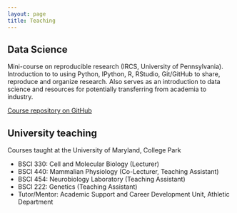```yaml
---
layout: page
title: Teaching
---
```


## Data Science
Mini-course on reproducible research (IRCS, University of Pennsylvania).  Introduction to to using Python, IPython, R, RStudio, Git/GitHub to share, reproduce and organize research. Also serves as an introduction to data science and resources for potentially transferring from academia to industry.  

[Course repository on GitHub](https://github.com/IRCS-analysis-mini-courses/reproducible-research)

## University teaching
Courses taught at the University of Maryland, College Park  
- BSCI 330: Cell and Molecular Biology (Lecturer)  
- BSCI 440: Mammalian Physiology (Co-Lecturer, Teaching Assistant)  
- BSCI 454: Neurobiology Laboratory (Teaching Assistant)  
- BSCI 222: Genetics (Teaching Assistant)  
- Tutor/Mentor: Academic Support and Career Development Unit, Athletic Department  
